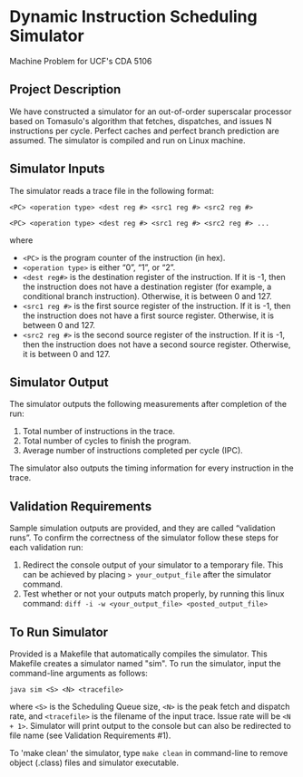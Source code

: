# Dynamic Instruction Scheduling Simulator
Machine Problem for UCF's CDA 5106

## Project Description
We have constructed a simulator for an out-of-order superscalar processor based on Tomasulo's algorithm that fetches, dispatches, and issues N instructions per cycle. Perfect caches and perfect branch prediction are assumed. The simulator is compiled and run on Linux machine.

## Simulator Inputs
The simulator reads a trace file in the following format:

`<PC> <operation type> <dest reg #> <src1 reg #> <src2 reg #>`

`<PC> <operation type> <dest reg #> <src1 reg #> <src2 reg #> ...`

 where
- `<PC>` is the program counter of the instruction (in hex).
- `<operation type>` is either “0”, “1”, or “2”.
- `<dest reg#>` is the destination register of the instruction. If it is \-1, then the instruction does not have a destination register (for example, a conditional branch instruction). Otherwise, it is between 0 and 127.
- `<src1 reg #>` is the first source register of the instruction. If it is \-1, then the instruction does not have a first source register. Otherwise, it is between 0 and 127.
- `<src2 reg #>` is the second source register of the instruction. If it is \-1, then the instruction does not have a second source register. Otherwise, it is between 0 and 127.

## Simulator Output
The simulator outputs the following measurements after completion of the run:
1. Total number of instructions in the trace.
2. Total number of cycles to finish the program.
3. Average number of instructions completed per cycle (IPC).

The simulator also outputs the timing information for every instruction in the trace.

## Validation Requirements
Sample simulation outputs are provided, and they are called “validation runs”. To confirm the correctness of the simulator follow these steps for each validation run:
1. Redirect the console output of your simulator to a temporary file. This
can be achieved by placing `> your_output_file` after the simulator
command.
2. Test whether or not your outputs match properly, by running this linux
command: `diff -i -w <your_output_file> <posted_output_file>`

## To Run Simulator
Provided is a Makefile that automatically compiles the simulator. This Makefile creates a simulator named "sim". 
To run the simulator, input the command-line arguments as follows:

```java sim <S> <N> <tracefile>```

where `<S>` is the Scheduling Queue size, `<N>` is the peak fetch and dispatch rate, and `<tracefile>` is the filename of the input trace. Issue rate will be `<N + 1>`.
Simulator will print output to the console but can also be redirected to file name (see Validation Requirements #1).

To 'make clean' the simulator, type `make clean` in command-line to remove object (.class) files and simulator executable.

